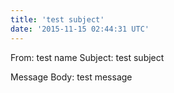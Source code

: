 ```yaml
---
title: 'test subject'
date: '2015-11-15 02:44:31 UTC'
---
```


From: test name
Subject: test subject

Message Body:
test message
